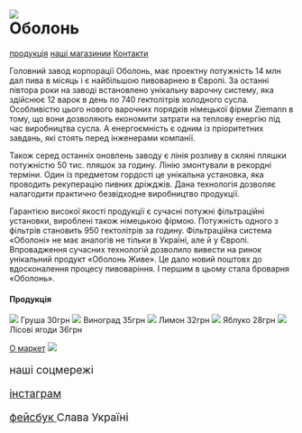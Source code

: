 <html>
<head>
<link rel="stylesheet" href="style.css"/>
</head>
<body>
<h1><img src="https://www.beer.ua/wp-content/uploads/2016/12/obol.jpg"/><br/>Оболонь</h1>
<nav class="navi">
<a class="navigatio" href="#prodykt">продукція</a>
<a class="navigatin" href="#oo">наші магазинии</a>
<a class="navigaion" href="#rrr">Контакти</a>
</nav>

<p>Головний завод корпорації Оболонь, має проектну потужність 14 млн дал пива в місяць і є найбільшою пивоварнею в Європі. За останні півтора роки на заводі встановлено унікальну варочну систему, яка здійснює 12 варок в день по 740 гектолітрів холодного сусла. Особливістю цього нового варочних порядків німецької фірми Ziemann в тому, що вони дозволяють економити затрати на теплову енергію під час виробництва сусла. А енергоємність є одним із пріоритетних завдань, які стоять перед інженерами компанії.

Також серед останніх оновлень заводу є лінія розливу в скляні пляшки потужністю 50 тис. пляшок за годину. Лінію змонтували в рекордні терміни. Один із предметом гордості це унікальна установка, яка проводить  рекуперацію пивних дріжджів. Дана технологія дозволяє налагодити практично безвідходне виробництво продукції.

Гарантією високої якості продукції є сучасні потужні фільтраційні установки, вироблені також німецькою фірмою. Потужність одного з фільтрів становить 950 гектолітрів за годину. Фільтраційна система «Оболоні» не має аналогів не тільки в Україні, але й у Європі. Впровадження сучасних технологій дозволило вивести на ринок унікальний продукт «Оболонь Живе». Це дало новий поштовх до вдосконалення процесу пивоваріння. І першим в цьому стала броварня «Оболонь».</p>

<h4 class="rrr" id="prodykt">Продукція</h4>
<p class="kkk">
<img class="hhg" src="https://obolon.ua/img/products/15434.png" />
Груша 30грн  
<img class="hhg" src="https://obolon.ua/img/products/preview/15217.png" />
Виноград 35грн   
<img class="hhg" src="https://obolon.ua/img/products/preview/96953.png" />
 Лимон 32грн
<img class="hhg" src="https://obolon.ua/img/products/preview/74706.png" />
 Яблуко 28грн
<img class="hhg" src="https://obolon.ua/img/products/preview/89935.png" />
Лісові ягоди 36грн </p>

<main>
<a id="oo" class="uuu" href="https://www.facebook.com/obolonmarket/">O маркет</a>
<a href="https://www.facebook.com/obolonmarket/"><img  src="https://scontent-iev1-1.xx.fbcdn.net/v/t39.30808-6/316105323_3141048456115824_359949158806020903_n.jpg?stp=dst-jpg_s960x960&_nc_cat=109&ccb=1-7&_nc_sid=e3f864&_nc_ohc=rjVQXh1x2VkAX_l3im5&_nc_ht=scontent-iev1-1.xx&oh=00_AfAAi7xiCtPRSf7WQfUmvisw6rjhze6nki32QSJWVfNMGw&oe=645AAB86"/> </a> </main>
<footer>
<p class="tyt" style="font-size:19px " id="rrr" >наші соцмережі</p>
  <p style="font-size:19px"> <a href="https://www.instagram.com/obolon_ukr/">інстаграм</a></p>
 <p style="font-size:19px"> <a href="https://www.facebook.com/kiev.klab/posts/%D0%BF%D0%B8%D0%B2%D0%B7%D0%B0%D0%B2%D0%BE%D0%B4-%D0%BE%D0%B1%D0%BE%D0%BB%D0%BE%D0%BD%D1%8C%D0%B5%D0%B3%D0%BE-%D0%B8%D1%81%D1%82%D0%BE%D1%80%D0%B8%D1%8F-%D0%B1%D0%B5%D1%80%D0%B5%D1%82-%D1%81%D0%B2%D0%BE%D0%B5-%D0%BD%D0%B0%D1%87%D0%B0%D0%BB%D0%BE-%D1%81-1974-%D0%B3%D0%BE%D0%B4%D0%B0-%D0%BA%D0%BE%D0%B3%D0%B4%D0%B0-%D0%B2-%D0%BD%D0%BE%D0%B2%D0%BE%D0%BC-%D0%BA%D0%B8%D0%B5%D0%B2%D1%81%D0%BA%D0%BE%D0%BC/2059054714123503/">фейсбук </a> Слава Україні </p>
 </footer>
</body>
</htmi>





